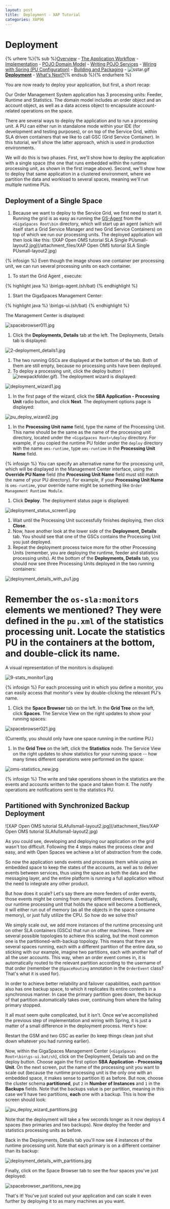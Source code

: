 ```yaml
---
layout: post
title:  Deployment - XAP Tutorial
categories: XAP96
---
```


# Deployment

{% urhere %}{% sub %}[Overview](#1) - [The Application Workflow](#2) - [Implementation](#3) - [POJO Domain Model](#4) - [Writing POJO Services](#5) - [Wiring with Spring (PU Configuration)](#6) - [Building and Packaging](#7) - ![sstar.gif](/attachment_files/sstar.gif) **[Deployment](#8)** - [What's Next?](#9){% endsub %}{% endurhere %}

You are now ready to deploy your application, but first, a short recap:

Our Order Management System application has 3 processing units: Feeder, Runtime and Statistics. The domain model includes an order object and an account object, as well as a data access object to encapsulate account-related operations on the space.

There are several ways to deploy the application and to run a processing unit. A PU can either run in standalone mode within your IDE (for development and testing purposes), or on top of the Service Grid, within SLA driven containers that we like to call GSC (Grid Service Container). In this tutorial, we'll show the latter approach, which is used in production environments.

We will do this is two phases. First, we'll show how to deploy the application with a single space (the one that runs embedded within the runtime processing unit, as shown in the first image above). Second, we'll show how to deploy that same application in a clustered environment, where we partition the data and workload to several spaces, meaning we'll run multiple runtime PUs.

## Deployment of a Single Space

1. Because we want to deploy to the Service Grid, we first need to start it. Running the grid is as easy as running the [GS-Agent](/xap96/the-grid-service-agent.html)  from the `<GigaSpaces Root\bin` directory, which will start up an agent (which will itself start a Grid Service Manager and two Grid Service Containers) on top of which we run our processing units. The deployed application will then look like this:
![XAP Open OMS tutorial SLA Single PUsmall-layout2.jpg](/attachment_files/XAP Open OMS tutorial SLA Single PUsmall-layout2.jpg)

{% infosign %} Even though the image shows one container per processing unit, we can run several processing units on each container.

1. To start the Grid Agent , execute:

{% highlight java %}
<GigaSpaces Root>\bin\gs-agent.(sh/bat)
{% endhighlight %}

1. Start the GigaSpaces Management Center:

{% highlight java %}
<GigaSpaces Root>\bin\gs-ui.(sh/bat)
{% endhighlight %}

The Management Center is displayed:

![spacebrowser011.jpg](/attachment_files/spacebrowser011.jpg)

1. Click the **Deployments, Details** tab at the left.
The Deployments, Details tab is displayed:

![2-deployment_details1.jpg](/attachment_files/2-deployment_details1.jpg)

1. The two running GSCs are displayed at the bottom of the tab. Both of them are still empty, because no processing units have been deployed.
1. To deploy a processing unit, click the deploy button (![newpackfolder.gif](/attachment_files/newpackfolder.gif)).
The deployment wizard is displayed:

![deployment_wizard1.jpg](/attachment_files/deployment_wizard1.jpg)

1. In the first page of the wizard, click the **SBA Application - Processing Unit** radio button, and click **Next**.
The deployment options page is displayed:

![pu_deploy_wizard2.jpg](/attachment_files/pu_deploy_wizard2.jpg)

1. In the **Processing Unit name** field, type the name of the Processing Unit. This name should be the same as the name of the processing unit directory, located under the `<GigaSpaces Root>\deploy` directory.
For example, if you copied the runtime PU folder under the `deploy` directory with the name `oms-runtime`, type `oms-runtime` in the **Processing Unit Name** field.

{% infosign %} You can specify an alternative name for the processing unit, which will be displayed in the Management Center interface, using the **Override PU Name** field (the **Processing Unit Name** field must still match the name of your PU directory). For example, if your **Processing Unit Name** is `oms-runtime`, your override name might be something like `Order Management Runtime Module`.

1. Click **Deploy**.
The deployment status page is displayed:

![deployment_status_screen1.jpg](/attachment_files/deployment_status_screen1.jpg)

1. Wait until the Processing Unit successfully finishes deploying, then click **Close**.
1. Now, have another look at the lower side of the **Deployment, Details** tab. You should see that one of the GSCs contains the Processing Unit you just deployed.
1. Repeat the deployment process twice more for the other Processing Units (remember, you are deploying the runtime, feeder and statistics processing units).
At the bottom of the **Deployments, Details** tab, you should now see three Processing Units deployed in the two running containers:

![deployment_details_with_pu1.jpg](/attachment_files/deployment_details_with_pu1.jpg)

# Remember the `os-sla:monitors` elements we mentioned? They were defined in the `pu.xml` of the statistics processing unit. Locate the statistics PU in the containers at the bottom, and double-click its name.

A visual representation of the monitors is displayed:

![9-stats_monitor1.jpg](/attachment_files/9-stats_monitor1.jpg)

{% infosign %} For each processing unit in which you define a monitor, you can easily access that monitor's view by double-clicking the relevant PU's name.

1. Click the **Space Browser** tab on the left. In the **Grid Tree** on the left, click **Spaces**.
The Service View on the right updates to show your running spaces:

![spacebrowser021.jpg](/attachment_files/spacebrowser021.jpg)

(Currently, you should only have one space running in the runtime PU.)

1. In the **Grid Tree** on the left, click the **Statistics** node.
The Service View on the right updates to show statistics for your running space -- how many times different operations were performed on the space:

![oms-statistics_new.jpg](/attachment_files/oms-statistics_new.jpg)

{% infosign %} The write and take operations shown in the statistics are the events and accounts written to the space and taken from it. The notify operations are notifications sent to the statistics PU.

## Partitioned with Synchronized Backup Deployment

![XAP Open OMS tutorial SLAfullsmall-layout2.jpg](/attachment_files/XAP Open OMS tutorial SLAfullsmall-layout2.jpg)

As you could see, developing and deploying our application on the grid wasn't too difficult. Following the 4 steps makes the process clear and easy, and with Open Spaces we achieve a lot of abstraction from the code.

So now the application sends events and processes them while using an embedded space to keep the states of the accounts, as well as to deliver events between services, thus using the space as both the data and the messaging layer, and the entire platform is running a full application without the need to integrate any other product.

But how does it scale? Let's say there are more feeders of order events, those events might be coming from many different directions. Eventually, our runtime processing unit that holds the space will become a bottleneck, it will either run out of memory (as all the objects in the space consume memory), or just fully utilize the CPU. So how do we solve this?

We simply scale out, we add more instances of the runtime processing unit on other SLA containers (GSCs) that run on other machines. There are several possible topologies to achieve this scaling, but the most common one is the partitioned-with-backup topology. This means that there are several spaces running, each with a different partition of the entire data, so sticking with our example, imagine two partitions, each with another half of all the user accounts. This way, when an order event comes in, it is automatically routed to the relevant partition according to the username of that order (remember the `@SpaceRouting` annotation in the `OrderEvent` class? That's what it is used for).

In order to achieve better reliability and failover capabilities, each partition also has one backup space, to which it replicates its entire contents in a synchronous manner. In case the primary partition goes down, the backup of that partition automatically takes over, continuing from where the failing primary stopped.

It all must seem quite complicated, but it isn't. Once we've accomplished the previous step of implementation and wiring with Spring, it is just a matter of a small difference in the deployment process. Here's how:

Restart the GSM and two GSC as earlier (to keep things clean just shut down whatever you had running earlier).

Now, within the GigaSpaces Management Center (`<GigaSpaces Root>\bin\gs-ui.bat/sh`), click on the Deployment, Details tab and on the deploy button. Choose again the first option **SBA Application - Processing Unit**. On the next screen, put the name of the processing unit you want to scale out (because the runtime processing unit is the only one with an embedded space, it makes sense to partition it) as before. But now, choose the cluster schema **partitioned**, put `2` in **Number of Instances** and `1` in the **Backups** fields. Note that the backups value is per partition, meaning in this case we'll have two partitions, **each** one with a backup. This is how the screen should look:

![pu_deploy_wizard_partitions.jpg](/attachment_files/pu_deploy_wizard_partitions.jpg)

Note that the deployment will take a few seconds longer as it now deploys 4 spaces (two primaries and two backups). Now deploy the feeder and statistics processing units as before.

Back in the Deployments, Details tab you'll now see 4 instances of the runtime processing unit. Note that each primary is on a different container than its backup:

![deployment_details_with_partitions.jpg](/attachment_files/deployment_details_with_partitions.jpg)

Finally, click on the Space Browser tab to see the four spaces you've just deployed:

![spacebrowser_partitions_new.jpg](/attachment_files/spacebrowser_partitions_new.jpg)

That's it! You've just scaled out your application and can scale it even further by deploying it to as many machines as you want.
